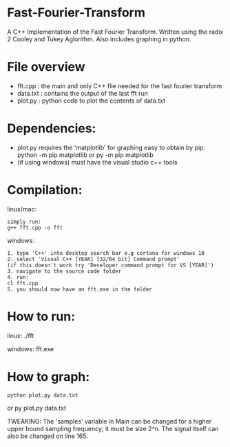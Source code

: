 # Fast-Fourier-Transform

A C++ Implementation of the Fast Fourier Transform. Written using the radix 2 Cooley and Tukey Aglorithm. Also includes graphing in python.


# File overview

+ fft.cpp : the main and only C++ file needed for the fast fourier transform
+ data.txt : contains the output of the last fft run
+ plot.py : python code to plot the contents of data.txt


# Dependencies:

+ plot.py requires the 'matplotlib' for graphing
easy to obtain by pip:
	python -m pip matplotlib
or
	py -m pip matplotlib
+ (if using windows) must have the visual studio c++ tools


# Compilation:

linux/mac:

	simply run: 
	g++ fft.cpp -o fft
	
windows:

	1. type 'C++' into desktop search bar e.g cortana for windows 10
	2. select 'Visual C++ [YEAR] [32/64 bit] Command prompt'
	(if this doesn't work try 'Developer command prompt for VS [YEAR]')
	3. navigate to the source code folder
	4. run:
	cl fft.cpp
	5. you should now have an fft.exe in the folder


# How to run:
linux:
	./fft

windows:
	fft.exe

# How to graph:
	python plot.py data.txt
or 
	py plot.py data.txt


TWEAKING:
The 'samples' variable in Main can be changed for a higher upper bound
sampling frequency; it must be size 2^n. The signal itself can also
be changed on line 165.
